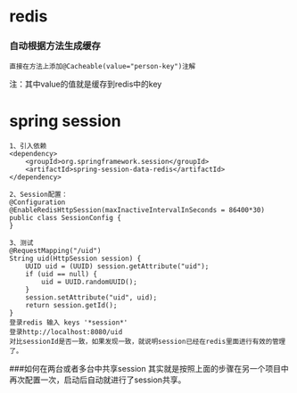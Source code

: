 # redis
### 自动根据方法生成缓存
```
直接在方法上添加@Cacheable(value="person-key")注解
```
注：其中value的值就是缓存到redis中的key

# spring session
```
1、引入依赖
<dependency>
    <groupId>org.springframework.session</groupId>
    <artifactId>spring-session-data-redis</artifactId>
</dependency>

2、Session配置：
@Configuration
@EnableRedisHttpSession(maxInactiveIntervalInSeconds = 86400*30)
public class SessionConfig {
}

3、测试
@RequestMapping("/uid")
String uid(HttpSession session) {
    UUID uid = (UUID) session.getAttribute("uid");
    if (uid == null) {
        uid = UUID.randomUUID();
    }
    session.setAttribute("uid", uid);
    return session.getId();
}
登录redis 输入 keys '*session*'
登录http://localhost:8080/uid
对比sessionId是否一致，如果发现一致，就说明session已经在redis里面进行有效的管理了。
```
###如何在两台或者多台中共享session
其实就是按照上面的步骤在另一个项目中再次配置一次，启动后自动就进行了session共享。